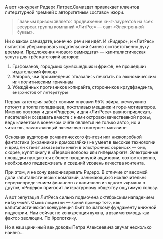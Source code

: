 ​​А вот конкурент Ридеро Литрес.Самиздат привлекает клиентов литературной премией с авторитетным составом жюри.

> Главным призом является продвижение книг-лауреатов на всех ресурсах группы компаний «ЛитРес» — сайт «Электронной буквы». 

Ни о каком самиздате, конечно, речи не идёт. И «Ридеро», и «ЛитРес» пытаются уберизировать издательский бизнес соответственно духу времени. Предложения «нового самиздата» — капиталистическая услуга для трёх категорий авторов:

1. Графоманов, городских сумасшедших и фриков, не прошедших издательский фильтр
2. Авторов, чьи произведения отказались печатать по экономическим или политическим причинам
3. Убеждённых противников копирайта, сторонников краудфандинга, анархистов от литературы

Первая категория забьёт своими опусами 95% эфира, жемчужины потонут в толпе попаданцев, похотливых мещанок и горе-мотиваторов. Именно поэтому и для «Ридеро», и для «ЛитРеса» важно привлекать писателей и создавать вместе с ними островки качественной прозы, ведь клиентом в конечном счёте является не только автор, но и читатель, заказывающий экземпляр в интернет-магазине. 

Основная аудитория романтического фэнтези или низкопробной фантастики (охранники и домохозяйки) не умеет в высокие технологии и вряд ли станет заказывать книги в электронных сервисах — они, скорее, купят книгу в «Первой полосе» или гипермаркете. Электронные площадки нуждаются в более продвинутой аудитории, соответственно, необходимо поддерживать и средний уровень качества контента.

При этом, я не хочу демонизировать Ридеро. В отличие от весомой доли капиталистических компаний, занимающихся исключительно перераспределением финансовых капиталов из одного кармана в другой, «Ридеро» приносит литературному обществу ощутимую пользу. 

А вот репутация ЛитРеса сильно подмочена октябрьским нападением на Букмейт. Отзыв лицензии — яркий пример того, как капиталистическая конкуренция бьёт по шаткому фундаменту книжной индустрии. Нам сейчас не конкуренция нужна, а взаимопомощь как фактор эволюции. По Кропоткину.

Но в наш циничный век доводы Петра Алексеевича звучат несколько наивно…